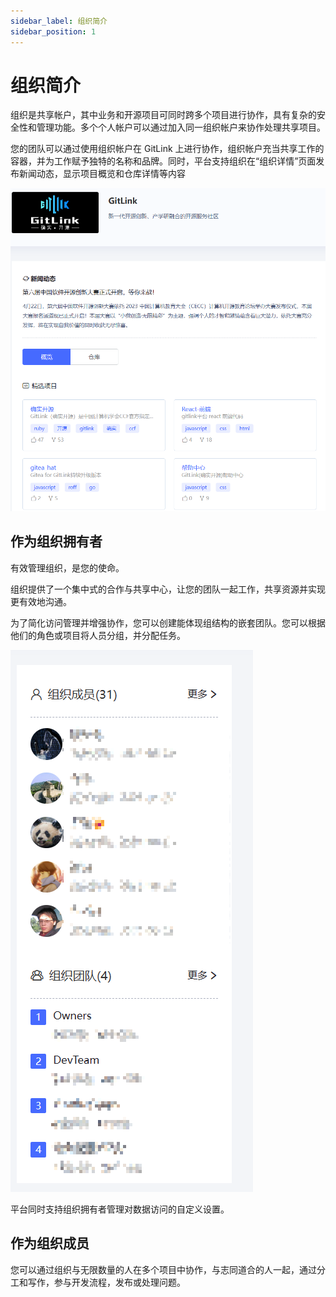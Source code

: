 ```yaml
---
sidebar_label: 组织简介
sidebar_position: 1
---
```


# 组织简介

组织是共享帐户，其中业务和开源项目可同时跨多个项目进行协作，具有复杂的安全性和管理功能。多个个人帐户可以通过加入同一组织帐户来协作处理共享项目。

您的团队可以通过使用组织帐户在 GitLink 上进行协作，组织帐户充当共享工作的容器，并为工作赋予独特的名称和品牌。同时，平台支持组织在“组织详情”页面发布新闻动态，显示项目概览和仓库详情等内容

 ![](/img/Org/imageOrg6.png)

## 作为组织拥有者

有效管理组织，是您的使命。

组织提供了一个集中式的合作与共享中心，让您的团队一起工作，共享资源并实现更有效地沟通。

为了简化访问管理并增强协作，您可以创建能体现组结构的嵌套团队。您可以根据他们的角色或项目将人员分组，并分配任务。

 ![](/img/Org/imageOrg7.png)

平台同时支持组织拥有者管理对数据访问的自定义设置。

## 作为组织成员

您可以通过组织与无限数量的人在多个项目中协作，与志同道合的人一起，通过分工和写作，参与开发流程，发布或处理问题。
